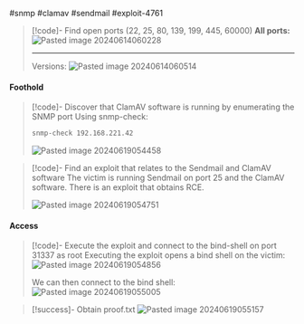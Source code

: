 #snmp #clamav #sendmail #exploit-4761

>[!code]- Find open ports (22, 25, 80, 139, 199, 445, 60000)
>**All ports:**
>![Pasted image 20240614060228](Pasted%20image%2020240614060228.png)
>
>___
>
>Versions:
>![Pasted image 20240614060514](Pasted%20image%2020240614060514.png)
#### Foothold

>[!code]- Discover that ClamAV software is running by enumerating the SNMP port
>Using snmp-check:
>```bash
>snmp-check 192.168.221.42
>```
>![Pasted image 20240619054458](Pasted%20image%2020240619054458.png)

>[!code]- Find an exploit that relates to the Sendmail and ClamAV software
>The victim is running Sendmail on port 25 and the ClamAV software. There is an exploit that obtains RCE.
>
>![Pasted image 20240619054751](Pasted%20image%2020240619054751.png)
#### Access

>[!code]- Execute the exploit and connect to the bind-shell on port 31337 as root
>Executing the exploit opens a bind shell on the victim:
>![Pasted image 20240619054856](Pasted%20image%2020240619054856.png)
>
>We can then connect to the bind shell:
>![Pasted image 20240619055005](Pasted%20image%2020240619055005.png)

>[!success]- Obtain proof.txt
>![Pasted image 20240619055157](Pasted%20image%2020240619055157.png)